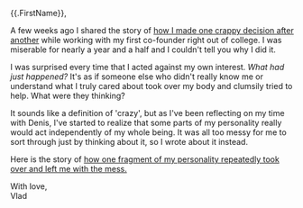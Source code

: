 {{.FirstName}},

A few weeks ago I shared the story of [how I made one crappy decision after another](/startup-humiliation) while working with my first co-founder right out of college. I was miserable for nearly a year and a half and I couldn't tell you why I did it. 

I was surprised every time that I acted against my own interest. _What had just happened?_ It's as if someone else who didn't really know me or understand what I truly cared about took over my body and clumsily tried to help. What were they thinking?

It sounds like a definition of 'crazy', but as I've been reflecting on my time with Denis, I've started to realize that some parts of my personality really would act independently of my whole being. It was all too messy for me to sort through just by thinking about it, so I wrote about it instead. 

Here is the story of [how one fragment of my personality repeatedly took over and left me with the mess.](/personality-parts)

With love,  
Vlad
